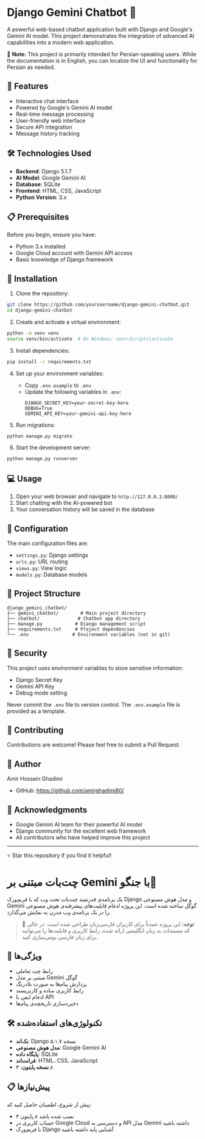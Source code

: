 # Django Gemini Chatbot 🤖

A powerful web-based chatbot application built with Django and Google's Gemini AI model. This project demonstrates the integration of advanced AI capabilities into a modern web application.


 📌 **Note:** This project is primarily intended for Persian-speaking users. While the documentation is in English, you can localize the UI and functionality for Persian as needed.

## 🌟 Features

- Interactive chat interface
- Powered by Google's Gemini AI model
- Real-time message processing
- User-friendly web interface
- Secure API integration
- Message history tracking

## 🛠️ Technologies Used

- **Backend**: Django 5.1.7
- **AI Model**: Google Gemini AI
- **Database**: SQLite
- **Frontend**: HTML, CSS, JavaScript
- **Python Version**: 3.x

## 📋 Prerequisites

Before you begin, ensure you have:
- Python 3.x installed
- Google Cloud account with Gemini API access
- Basic knowledge of Django framework

## 🚀 Installation

1. Clone the repository:
```bash
git clone https://github.com/yourusername/django-gemini-chatbot.git
cd django-gemini-chatbot
```

2. Create and activate a virtual environment:
```bash
python -m venv venv
source venv/bin/activate  # On Windows: venv\Scripts\activate
```

3. Install dependencies:
```bash
pip install -r requirements.txt
```

4. Set up your environment variables:
   - Copy `.env.example` to `.env`
   - Update the following variables in `.env`:
     ```
     DJANGO_SECRET_KEY=your-secret-key-here
     DEBUG=True
     GEMINI_API_KEY=your-gemini-api-key-here
     ```

5. Run migrations:
```bash
python manage.py migrate
```

6. Start the development server:
```bash
python manage.py runserver
```

## 💻 Usage

1. Open your web browser and navigate to `http://127.0.0.1:8000/`
2. Start chatting with the AI-powered bot
3. Your conversation history will be saved in the database

## 🔧 Configuration

The main configuration files are:
- `settings.py`: Django settings
- `urls.py`: URL routing
- `views.py`: View logic
- `models.py`: Database models

## 📝 Project Structure

```
django_gemini_chatbot/
├── gemini_chatbot/        # Main project directory
├── chatbot/              # Chatbot app directory
├── manage.py            # Django management script
├── requirements.txt     # Project dependencies
└── .env                # Environment variables (not in git)
```

## 🔐 Security

This project uses environment variables to store sensitive information:
- Django Secret Key
- Gemini API Key
- Debug mode setting

Never commit the `.env` file to version control. The `.env.example` file is provided as a template.

## 🤝 Contributing

Contributions are welcome! Please feel free to submit a Pull Request.



## 👥 Author

Amir Hossein Ghadimi

- GitHub: https://github.com/amirghadimi80/

## 🙏 Acknowledgments

- Google Gemini AI team for their powerful AI model
- Django community for the excellent web framework
- All contributors who have helped improve this project

---

⭐ Star this repository if you find it helpful! 



# چت‌بات مبتنی بر Gemini با جنگو🤖

یک برنامه‌ی قدرتمند چت‌بات تحت وب که با فریم‌ورک Django و مدل هوش مصنوعی Gemini گوگل ساخته شده است. این پروژه ادغام قابلیت‌های پیشرفته‌ی هوش مصنوعی را در یک برنامه‌ی وب مدرن به نمایش می‌گذارد.

> 📌 **توجه:** این پروژه عمدتاً برای کاربران فارسی‌زبان طراحی شده است. در حالی که مستندات به زبان انگلیسی ارائه شده، رابط کاربری و قابلیت‌ها را می‌توانید برای زبان فارسی بومی‌سازی کنید.

## 🌟 ویژگی‌ها

- رابط چت تعاملی
- مبتنی بر مدل Gemini گوگل
- پردازش پیام‌ها به صورت بلادرنگ
- رابط کاربری ساده و کاربرپسند
- ادغام ایمن با API
- ذخیره‌سازی تاریخچه‌ی پیام‌ها

## 🛠️ تکنولوژی‌های استفاده‌شده

- **بک‌اند**: Django نسخه ۵.۱.۷
- **مدل هوش مصنوعی**: Google Gemini AI
- **پایگاه داده**: SQLite
- **فرانت‌اند**: HTML، CSS، JavaScript
- **نسخه پایتون**: ۳.x

## 📋 پیش‌نیازها

پیش از شروع، اطمینان حاصل کنید که:
- پایتون ۳.x نصب شده باشد
- حساب کاربری در Google Cloud و دسترسی به API مدل Gemini داشته باشید
- با فریم‌ورک Django آشنایی پایه داشته باشید


